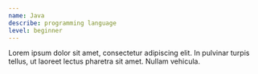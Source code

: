 ```yaml
---
name: Java
describe: programming language
level: beginner
---
```

Lorem ipsum dolor sit amet, consectetur adipiscing elit. In pulvinar turpis tellus, ut laoreet lectus pharetra sit amet. Nullam vehicula.